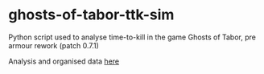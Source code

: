 # ghosts-of-tabor-ttk-sim
Python script used to analyse time-to-kill in the game Ghosts of Tabor, pre armour rework (patch 0.7.1)

Analysis and organised data [here](https://docs.google.com/spreadsheets/d/1f4ISK80Olaiz-S8v3J6SsuA9k0qKZkxJ7_oKDGDxbGA/edit?usp=sharing)
